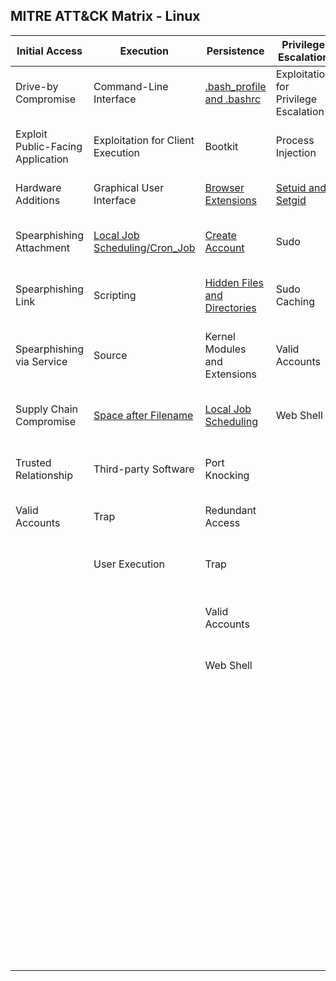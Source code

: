 ## MITRE ATT&CK Matrix - Linux

| Initial Access	| Execution	| Persistence	| Privilege Escalation	| Defense Evasion	| Credential Access	| Discovery	| Lateral Movement	| Collection	| Exfiltration	| Command and Control|
|-------------------------------------------------------|----------------------------------------|-----------------------------------------|----------------------------------------|----------------------------------------|-------------------------------------|------------------------------------|--------------------------------|--------------------------------|-----------------------------------------------|-----------------------------------------|
| Drive-by Compromise	| Command-Line Interface	| [.bash_profile and .bashrc](Persistence/bash_profile_and_bashrc.md)	| Exploitation for Privilege Escalation	| Binary Padding	| [Bash History](Credential_Access/Bash_History.md) 	| [Account Discovery](Discovery/Account_Discovery.md) 	| Application Deployment Software	| Audio Capture	| Automated Exfiltration	| Commonly Used Port| 
| Exploit Public-Facing Application	| Exploitation for Client Execution	| Bootkit	| Process Injection	| [Clear Command History](Defense_Evasion/Clear_Command_History.md)	| Brute Force	| Browser Bookmark Discovery | Exploitation of Remote Services	| Automated Collection	| Data Compressed	| Communication Through Removable Media| 
| Hardware Additions	| Graphical User Interface	| [Browser Extensions](Persistence/Browser_Extensions.md)  	| [Setuid and Setgid](Privilege_Escalation/Setuid_and_Setgid.md) 	|[Disabling Security Tools](Defense_Evasion/Disabling_Security_Tools.md)	| [Credentials in Files](Credential_Access/Credentials_in_Files.md)  	| [File and Directory Discovery](Discovery/File_and_Directory_Discovery.md)	| Remote File Copy	| Clipboard Data	| Data Encrypted	| Connection Proxy| 
| Spearphishing Attachment	| [Local Job Scheduling/Cron_Job](Persistence/Cron_Job.md)	| [Create Account](Persistence/Create_Account.md)	| Sudo	| Exploitation for Defense Evasion	| Exploitation for Credential Access	| [Network Service Scanning](Discovery/Network_Service_Scanning.md)	|  Remote Services	| Data Staged	 | Data Transfer Size Limits	| [Custom Command and Control Protocol](Command_and_Control/Custom_Command_and_Control_Protocol.md)l| 
| Spearphishing Link	| Scripting	| [Hidden Files and Directories](Defense_Evasion/Hidden_Files_and_Directories)	| Sudo Caching	| File Deletion	| Input Capture	|  Password Policy Discovery	| SSH Hijacking	| Data from Information Repositories	| [Exfiltration Over Alternative Protocol](Exfiltration/Exfiltration_Over_Alternative_Protocol.md) 	| Custom Cryptographic Protocol| 
| Spearphishing via Service	| 	Source	| Kernel Modules and Extensions	| Valid Accounts	|  [HISTCONTROL](Defense_Evasion/HISTCONTROL.md) |  Network Sniffing 	| [Permission Groups Discovery](Discovery/Permissions_Groups_Discovery.md)	| Third-party Software	| Data from Local System	| Exfiltration Over Command and Control Channel	| Data Encoding| 
| Supply Chain Compromise	| [Space after Filename](Execution/Space_After_Filename.md)	| [Local Job Scheduling](Persistence/Local_Job_Scheduling.md)	| Web Shell	| [Hidden Files and Directories](Defense_Evasion/Hidden_Files_and_Directories) 	| Private Keys	| [Process Discovery](Discovery/Process_Discovery.md)	| 		| 	Data from Network Shared Drive	| Exfiltration Over Other Network Medium	| Data Obfuscation| 
| Trusted Relationship	| Third-party Software	| Port Knocking	|  	| Indicator Removal from Tools 	| Two-Factor Authentication Interception	|[Remote System Discovery](Discovery/Remote_System_Discovery.md) 	| 			| Data from Removable Media	| Exfiltration Over Physical Medium	| Domain Fronting| 
| Valid Accounts	| Trap	| Redundant Access 	| 		| [Indicator Removal on Host](Defense_Evasion/Indicator_Removal_On_Host.md) | 			|[System Information Discovery](Discovery/System_Information_Discovery.md)	| 		| Input Capture | Scheduled Transfer | Fallback Channels| 
| 		| User Execution	| Trap	| 		| Install Root Certificate	| 		| [System Network Configuration Discovery](Discovery/System_Network_Configuration_Discovery.md) | 		| Screen Capture |  	| Multi-Stage Channels|
| 		| 		| Valid Accounts |  	| Masquerading | 		| System Network Connection Discovery | 		| 		| 		|  Multi-hop Proxy|
| 		| 		| Web Shell	| 			| Obfuscated Files or Information | 		|  System Owner/User Discovery | 		| 		| 		|  Multiband Communication | 
| 		| 		| 			| 			| Port Knocking	| 				| 			| 			| 			| 			| Multilayer Encryption|
| 		| 		| 			| 			| Process Injection	| 				| 			| 			| 			| 			| 	Port Knocking|
| 		| 		| 			| 			| Redundant Access	| 				| 			| 			| 			| 			| Remote Access Tools|
| 		| 		| 			| 			| [Rootkit](Defense_Evasion/Rootkits.md)	| 				| 			| 			| 			| 			| Remote File Copy |
| 		| 		| 			| 			| Scripting	| 				| 			| 			| 			| 			| Standard Application Layer Protocol|
| 		| 		| 			| 			|[Space after Filename](Execution/Space_After_Filename.md)	| 				| 			| 			| 			| 			| Standard Cryptographic Protocol|
| 		| 		| 			| 			| [Timestomp](Defense_Evasion/Timestomp.md)	| 				| 			| 			| 			| 			| Standard Non-Application Layer Protocol
| 		| 		| 			| 			| Valid Account	| 				| 			| 			| 			| 			| Uncommonly Used Port|
| 		| 		| 			| 			| Web Service	| 				| 			| 			| 			| 			| Web Service|
